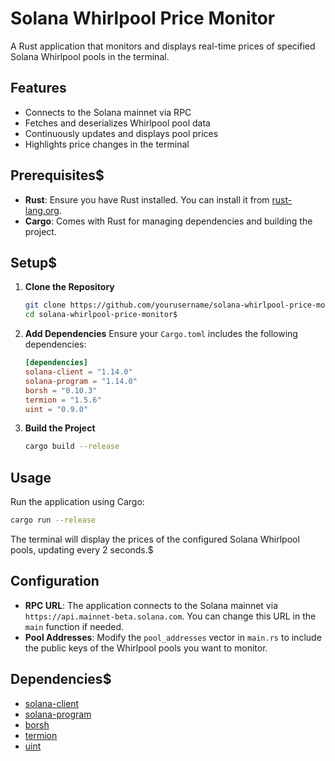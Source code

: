 # Solana Whirlpool Price Monitor

A Rust application that monitors and displays real-time prices of specified Solana Whirlpool pools in the terminal.

## Features

- Connects to the Solana mainnet via RPC
- Fetches and deserializes Whirlpool pool data
- Continuously updates and displays pool prices
- Highlights price changes in the terminal

## Prerequisites$  
- **Rust**: Ensure you have Rust installed. You can install it from [rust-lang.org](https://www.rust-lang.org/tools/install).
- **Cargo**: Comes with Rust for managing dependencies and building the project.

## Setup$  
1. **Clone the Repository**  
    ```bash
    git clone https://github.com/yourusername/solana-whirlpool-price-monitor.git$  
    cd solana-whirlpool-price-monitor$  
    ```

2. **Add Dependencies**
    Ensure your `Cargo.toml` includes the following dependencies:
    ```toml
    [dependencies]
    solana-client = "1.14.0"       
    solana-program = "1.14.0"
    borsh = "0.10.3"
    termion = "1.5.6"
    uint = "0.9.0"
    ```

3. **Build the Project**
    ```bash
    cargo build --release
    ```

## Usage

Run the application using Cargo:
```bash
cargo run --release
```

The terminal will display the prices of the configured Solana Whirlpool pools, updating every 2 seconds.$

## Configuration
- **RPC URL**: The application connects to the Solana mainnet via `https://api.mainnet-beta.solana.com`. You can change this URL in the `main` function if needed.  
- **Pool Addresses**: Modify the `pool_addresses` vector in `main.rs` to include the public keys of the Whirlpool pools you want to monitor. 

## Dependencies$  
- [solana-client](https://crates.io/crates/solana-client)
- [solana-program](https://crates.io/crates/solana-program)
- [borsh](https://crates.io/crates/borsh)
- [termion](https://crates.io/crates/termion)
- [uint](https://crates.io/crates/uint)

